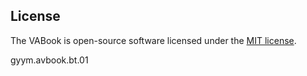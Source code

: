 ## License

The VABook is open-source software licensed under the [MIT license](https://opensource.org/licenses/MIT).

gyym.avbook.bt.01

